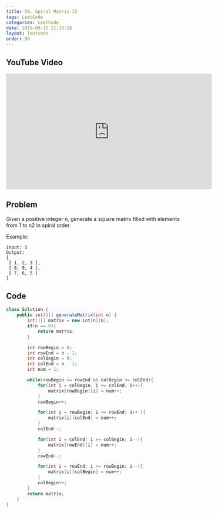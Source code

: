 ```yaml
---
title: 59. Spiral Matrix II
tags: LeetCode
categories: LeetCode
date: 2019-09-15 21:13:18
layout: leetcode
order: 59
---
```


## YouTube Video

<iframe width="560" height="315" src="https://www.youtube.com/embed/HItCSdGVFq4" frameborder="0" allow="accelerometer; autoplay; encrypted-media; gyroscope; picture-in-picture" allowfullscreen></iframe>

## Problem

Given a positive integer n, generate a square matrix filled with elements from 1 to n2 in spiral order.

Example:

```
Input: 3
Output:
[
 [ 1, 2, 3 ],
 [ 8, 9, 4 ],
 [ 7, 6, 5 ]
]
```

## Code

```java
class Solution {
    public int[][] generateMatrix(int n) {
        int[][] matrix = new int[n][n];
        if(n == 0){
            return matrix;
        }

        int rowBegin = 0;
        int rowEnd = n - 1;
        int colBegin = 0;
        int colEnd = n - 1;
        int num = 1;

        while(rowBegin <= rowEnd && colBegin <= colEnd){
            for(int i = colBegin; i <= colEnd; i++){
                matrix[rowBegin][i] = num++;
            }
            rowBegin++;

            for(int i = rowBegin; i <= rowEnd; i++ ){
                matrix[i][colEnd] = num++;
            }
            colEnd--;

            for(int i = colEnd; i >= colBegin; i--){
                matrix[rowEnd][i] = num++;
            }
            rowEnd--;

            for(int i = rowEnd; i >= rowBegin; i--){
                matrix[i][colBegin] = num++;
            }
            colBegin++;
        }
        return matrix;
    }
}
```
